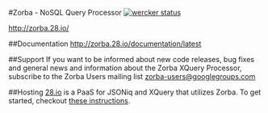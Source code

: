 #Zorba - NoSQL Query Processor [![wercker status](https://app.wercker.com/status/b3c8557814e454f56a5079d6f6869ef8/s/master "wercker status")](https://app.wercker.com/project/bykey/b3c8557814e454f56a5079d6f6869ef8)

http://zorba.28.io/

##Documentation
http://zorba.28.io/documentation/latest

##Support
If you want to be informed about new code releases, bug fixes and general news and information about the Zorba XQuery Processor, subscribe to the Zorba Users mailing list [zorba-users@googlegroups.com](mailto:zorba-users@googlegroups.com)

##Hosting
[28.io](http://www.28.io) is a PaaS for JSONiq and XQuery that utilizes Zorba. To get started, checkout [these instructions](https://github.com/28msec/28/blob/master/getting-started.md).
